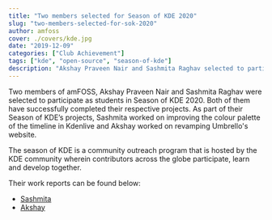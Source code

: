 ```yaml
---
title: "Two members selected for Season of KDE 2020"
slug: "two-members-selected-for-sok-2020"
author: amfoss
cover: ./covers/kde.jpg
date: "2019-12-09"
categories: ["Club Achievement"]
tags: ["kde", "open-source", "season-of-kde"]
description: "Akshay Praveen Nair and Sashmita Raghav selected to participate as students in Season of KDE 2020."
---
```


Two members of amFOSS, Akshay Praveen Nair and Sashmita Raghav were selected to participate as students in Season of KDE 2020. Both of them have successfully completed their respective projects. As part of their Season of KDE’s projects, Sashmita worked on improving the colour palette of the timeline in Kdenlive and Akshay worked on revamping Umbrello's website.

The season of KDE is a community outreach program that is hosted by the KDE community wherein contributors across the globe participate, learn and develop together.

Their work reports can be found below: 
- [Sashmita](https://community.kde.org/SoK/2020/StatusReport/Sassycode)
- [Akshay](https://community.kde.org/SoK/2020/StatusReport/Iammarco11)
